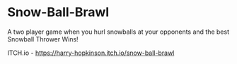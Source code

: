 # Snow-Ball-Brawl

A two player game when you hurl snowballs at your opponents and the best Snowball Thrower Wins!

ITCH.io - https://harry-hopkinson.itch.io/snow-ball-brawl
